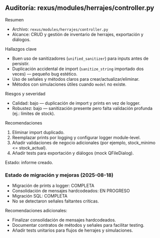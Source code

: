 ## Auditoría: rexus/modules/herrajes/controller.py

Resumen
- Archivo: `rexus/modules/herrajes/controller.py`
- Alcance: CRUD y gestión de inventario de herrajes, exportación y diálogos.

Hallazgos clave
- Buen uso de sanitizadores (`unified_sanitizer`) para inputs antes de persistir.
- Duplicación accidental de import (`sanitize_string` importado dos veces) — pequeño bug estético.
- Uso de señales y métodos claros para crear/actualizar/eliminar.
- Métodos con simulaciones útiles cuando `model` no existe.

Riesgos y severidad
- Calidad: bajo — duplicación de import y prints en vez de logger.
- Robustez: bajo — sanitización presente pero falta validación profunda (ej.: límites de stock).

Recomendaciones
1. Eliminar import duplicado.
2. Reemplazar prints por logging y configurar logger module-level.
3. Añadir validaciones de negocio adicionales (por ejemplo, stock_minimo <= stock_actual).
4. Añadir tests para exportación y diálogos (mock QFileDialog).

Estado: informe creado.

### Estado de migración y mejoras (2025-08-18)
- Migración de prints a logger: COMPLETA
- Consolidación de mensajes hardcodeados: EN PROGRESO
- Migración SQL: COMPLETA
- No se detectaron señales faltantes críticas.

Recomendaciones adicionales:
- Finalizar consolidación de mensajes hardcodeados.
- Documentar contratos de métodos y señales para facilitar testing.
- Añadir tests unitarios para flujos de herrajes y simulaciones.
